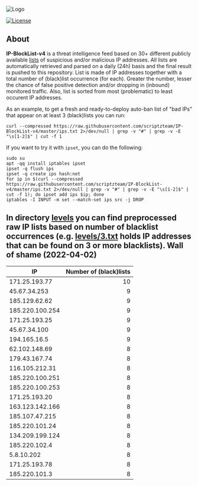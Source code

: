 ![Logo](https://i.imgur.com/PyKLAe7.png)

[![License](https://img.shields.io/badge/license-The_Unlicense-red.svg)](https://unlicense.org/)

About
----

**IP-BlockList-v4** is a threat intelligence feed based on 30+ different publicly available [lists](https://github.com/stamparm/maltrail) of suspicious and/or malicious IP addresses. All lists are automatically retrieved and parsed on a daily (24h) basis and the final result is pushed to this repository. List is made of IP addresses together with a total number of (black)list occurrence (for each). Greater the number, lesser the chance of false positive detection and/or dropping in (inbound) monitored traffic. Also, list is sorted from most (problematic) to least occurent IP addresses.

As an example, to get a fresh and ready-to-deploy auto-ban list of "bad IPs" that appear on at least 3 (black)lists you can run:

```
curl --compressed https://raw.githubusercontent.com/scriptzteam/IP-BlockList-v4/master/ips.txt 2>/dev/null | grep -v "#" | grep -v -E "\s[1-2]$" | cut -f 1
```

If you want to try it with `ipset`, you can do the following:

```
sudo su
apt -qq install iptables ipset
ipset -q flush ips
ipset -q create ips hash:net
for ip in $(curl --compressed https://raw.githubusercontent.com/scriptzteam/IP-BlockList-v4/master/ips.txt 2>/dev/null | grep -v "#" | grep -v -E "\s[1-2]$" | cut -f 1); do ipset add ips $ip; done
iptables -I INPUT -m set --match-set ips src -j DROP
```

In directory [levels](levels) you can find preprocessed raw IP lists based on number of blacklist occurrences (e.g. [levels/3.txt](levels/3.txt) holds IP addresses that can be found on 3 or more blacklists).
Wall of shame (2022-04-02)
----

|IP|Number of (black)lists|
|---|--:|
171.25.193.77|10
45.67.34.253|9
185.129.62.62|9
185.220.100.254|9
171.25.193.25|9
45.67.34.100|9
194.165.16.5|9
62.102.148.69|8
179.43.167.74|8
116.105.212.31|8
185.220.100.251|8
185.220.100.253|8
171.25.193.20|8
163.123.142.166|8
185.107.47.215|8
185.220.101.24|8
134.209.199.124|8
185.220.102.4|8
5.8.10.202|8
171.25.193.78|8
185.220.101.3|8
